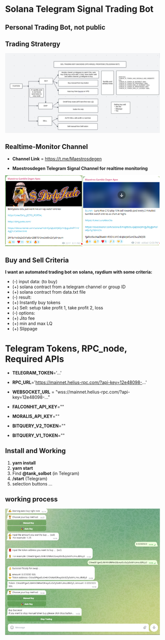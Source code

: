 # Solana Telegram Signal Trading Bot

## Personal Trading Bot, not public

## Trading Stratergy

![Stratergy](/assets/Stratergy.png)

## Realtime-Monitor Channel

* **Channel Link** = https://t.me/Maestrosdegen

* **Maestrosdegen Telegram Signal Channel for realtime monitoring**

![Monitorchannel](/assets/Monitor.png)

## Buy and Sell Criteria

**I want an automated trading bot on solana, raydium with some criteria:**

* (-) input data: (to buy)
* (+) solana contract from a telegram channel or group ID
* (+) solana contract from data.txt file
* (-) result:
* (+) Instantly buy tokens
* (+) Sell: setup take profit 1, take profit 2, loss
* (-) options:
* (+) Jito fee
* (+) min and max LQ
* (+) Slippage

# Telegram Tokens, RPC_node,  Required APIs

* **TELEGRAM_TOKEN**='...'

* **RPC_URL**='https://mainnet.helius-rpc.com/?api-key=12e48098-...'
* **WEBSOCKET_URL** = "wss://mainnet.helius-rpc.com/?api-key=12e48098-..."

* **FALCONHIT_API_KEY**=""
* **MORALIS_API_KEY**=""
* **BITQUERY_V2_TOKEN**=""
* **BITQUERY_V1_TOKEN**=""

## Install and Working

1. **yarn install**
2. **yarn start**
3. Find **@tank_solbot** (in Telegram)
4. **/start** (Telegram)
5. selection buttons ...

## working process

![working process](/assets/Trading_Process.png)
